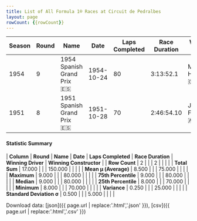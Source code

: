 ```yaml
---
title: List of All Formula 1® Races at Circuit de Pedralbes
layout: page
rowCount: {{rowCount}}
---
```


| Season | Round | Name | Date | Laps Completed | Race Duration | Winning Driver | Winning Constructor |
|--|--|--|--|--|--|--|--|
| 1954 | 9 | 1954 Spanish Grand Prix 🇪🇸 | 1954-10-24 | 80 | 3:13:52.1 | Mike Hawthorn 🇬🇧 | Ferrari 🇮🇹 |
| 1951 | 8 | 1951 Spanish Grand Prix 🇪🇸 | 1951-10-28 | 70 | 2:46:54.10 | Juan Fangio 🇦🇷 | Alfa Romeo 🇮🇹 |

#### Statistic Summary

| **Column** | **Round** | **Name** | **Date** | **Laps Completed** | **Race Duration** | **Winning Driver** | **Winning Constructor** |
| **Row Count** | 2 |  |  | 2 |  |  |  |
| **Total Sum** | 17.000 |  |  | 150.000 |  |  |  |
| **Mean μ (Average)** | 8.500 |  |  | 75.000 |  |  |  |
| **Maximum** | 9.000 |  |  | 80.000 |  |  |  |
| **75th Percentile** | 9.000 |  |  | 80.000 |  |  |  |
| **Median** | 9.000 |  |  | 80.000 |  |  |  |
| **25th Percentile** | 8.000 |  |  | 70.000 |  |  |  |
| **Minimum** | 8.000 |  |  | 70.000 |  |  |  |
| **Variance** | 0.250 |  |  | 25.000 |  |  |  |
| **Standard Deviation σ** | 0.500 |  |  | 5.000 |  |  |  |

Download data: [json]({{ page.url | replace:'.html','.json' }}), [csv]({{ page.url | replace:'.html','.csv' }})
